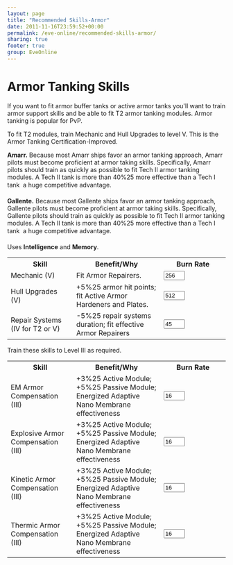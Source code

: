 ```yaml
---
layout: page
title: "Recommended Skills-Armor"
date: 2011-11-16T23:59:52+00:00
permalink: /eve-online/recommended-skills-armor/
sharing: true
footer: true
group: EveOnline
---
```


Armor Tanking Skills
====================

<a name='arm'></a>
If you want to fit armor buffer tanks or active armor tanks you'll want to train armor support skills and be able to fit T2 armor tanking modules. Armor tanking is popular for PvP.

To fit T2 modules, train Mechanic and Hull Upgrades to level V. This is the Armor Tanking Certification-Improved.

**Amarr.** Because most Amarr ships favor an armor tanking approach, Amarr pilots must become proficient at armor taking skills. Specifically, Amarr pilots should train as quickly as possible to fit Tech II armor tanking modules. A Tech II tank is more than 40%25 more effective than a Tech I tank  a huge competitive advantage.

**Gallente.** Because most Gallente ships favor an armor tanking approach, Gallente pilots must become proficient at armor taking skills. Specifically, Gallente pilots should train as quickly as possible to fit Tech II armor tanking modules. A Tech II tank is more than 40%25 more effective than a Tech I tank  a huge competitive advantage.

Uses **Intelligence** and **Memory**. 

<table class='table'><tr>
<th width=30%>Skill</th>
<th width=40%>Benefit/Why</th>
<th colspan=2>Burn Rate</th></tr>
<tr>
<td>Mechanic (V)</td>
<td>Fit Armor Repairers.</td>
<td><input type='text' name='IM' value='256' id='IM' class='col-md-2' size='3' /></td></tr>
<tr>
<td>Hull Upgrades (V)</td>
<td>+5%25 armor hit points; fit Active Armor Hardeners and Plates.</td>
<td><input type='text' name='IM' value='512' id='IM' class='col-md-2' size='3' /></td></tr>
<tr>
<td>Repair Systems (IV for T2 or V)</td>
<td> -5%25 repair systems duration; fit effective Armor Repairers</td>
<td><input type='text' name='IM' value='45' id='IM' class='col-md-2' size='3' /></td></tr></table>

Train these skills to Level III as required.

<table class='table'><tr>
<th width=30%>Skill</th>
<th width=40%>Benefit/Why</th>
<th colspan=2>Burn Rate</th></tr>
<tr>
<td>EM Armor Compensation (III)</td>
<td> +3%25 Active Module; +5%25 Passive Module; Energized Adaptive Nano Membrane effectiveness</td>
<td><input type='text' name='IM' value='16' id='IM' class='col-md-2' size='3' /></td></tr>
<tr>
<td>Explosive Armor Compensation (III)</td>
<td> +3%25 Active Module; +5%25 Passive Module; Energized Adaptive Nano Membrane effectiveness</td>
<td><input type='text' name='IM' value='16' id='IM' class='col-md-2' size='3' /></td></tr>
<tr>
<td>Kinetic Armor Compensation (III)</td>
<td> +3%25 Active Module; +5%25 Passive Module; Energized Adaptive Nano Membrane effectiveness</td>
<td><input type='text' name='IM' value='16' id='IM' class='col-md-2' size='3' /></td></tr>
<tr>
<td>Thermic Armor Compensation (III)</td>
<td> +3%25 Active Module; +5%25 Passive Module; Energized Adaptive Nano Membrane effectiveness</td>
<td><input type='text' name='IM' value='16' id='IM' class='col-md-2' size='3' /></td></tr></table>
